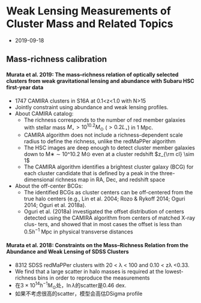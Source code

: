 # Weak Lensing Measurements of Cluster Mass and Related Topics

* 2019-09-18

## Mass-richness calibration

#### Murata et al. 2019: The mass–richness relation of optically selected clusters from weak gravitational lensing and abundance with Subaru HSC first-year data

* 1747 CAMIRA clusters in S16A at 0.1<z<1.0 with N>15
* Jointly constraint using abundance and weak lensing profiles.
* About CAMIRA catalog:
    - The richness corresponds to the number of red member galaxies with stellar mass $M_{\star} > 10^{10.2} M_{\odot}$ ($> 0.2 L_{\star}$) in 1 Mpc.
    - CAMIRA algorithm does not include a richness-dependent scale radius to define the richness, unlike the redMaPPer algorithm
    - The HSC images are deep enough to detect cluster member galaxies down to M∗ ∼ 10^10.2 M⊙ even at a cluster redshift $z_{\rm cl} \sim 1$
    - The CAMIRA algorithm identifies a brightest cluster galaxy (BCG) for each cluster candidate that is defined by a peak in the three-dimensional richness map in RA, Dec, and redshift space
* About the off-center BCGs:
    - The identified BCGs as cluster centers can be off-centered from the true halo centers (e.g., Lin et al. 2004; Rozo & Rykoff 2014; Oguri 2014; Oguri et al. 2018a).
    - Oguri et al. (2018a) investigated the offset distribution of centers detected using the CAMIRA algorithm from centers of matched X-ray clus- ters, and showed that in most cases the offset is less than $0.5 h^{−1}$ Mpc in physical transverse distances

#### Murata et al. 2018: Constraints on the Mass–Richness Relation from the Abundance and Weak Lensing of SDSS Clusters

* 8312 SDSS redMaPPer clusters with 20 < λ < 100 and 0.10 < zλ <0.33.
* We find that a large scatter in halo masses is required at the lowest-richness bins in order to reproduce the measurements
* 在$3 \times 10^{14} h^{-1} M_{\odot}$处，$\ln \lambda$的scatter是0.46 dex.
* 如果不考虑很高的scatter，模型会高估DSigma profile